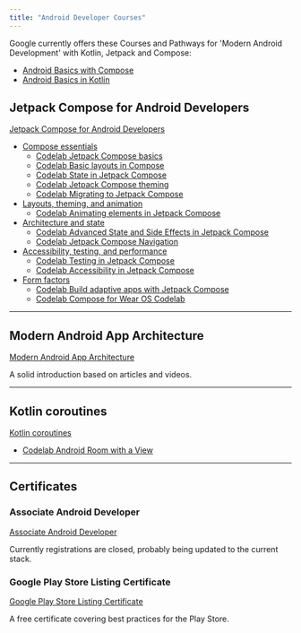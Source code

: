 ```yaml
---
title: "Android Developer Courses"
---
```


Google currently offers these Courses and Pathways for 'Modern Android Development' with Kotlin, Jetpack and Compose:

- [Android Basics with Compose](/courses/android-basics-compose.html)
- [Android Basics in Kotlin](/courses/android-basics-kotlin.html)

## Jetpack Compose for Android Developers

[Jetpack Compose for Android Developers](https://developer.android.com/courses/jetpack-compose/course)

- [Compose essentials](https://developer.android.com/courses/pathways/jetpack-compose-for-android-developers-1)
  - [Codelab Jetpack Compose basics](https://developer.android.com/codelabs/jetpack-compose-basics)
  - [Codelab Basic layouts in Compose](https://developer.android.com/codelabs/jetpack-compose-layouts)
  - [Codelab State in Jetpack Compose](https://developer.android.com/codelabs/jetpack-compose-state)
  - [Codelab Jetpack Compose theming](https://developer.android.com/codelabs/jetpack-compose-theming)
  - [Codelab Migrating to Jetpack Compose](https://developer.android.com/codelabs/jetpack-compose-migration)
- [Layouts, theming, and animation](https://developer.android.com/courses/pathways/jetpack-compose-for-android-developers-2)
  - [Codelab Animating elements in Jetpack Compose](https://developer.android.com/codelabs/jetpack-compose-animation)
- [Architecture and state](https://developer.android.com/courses/pathways/jetpack-compose-for-android-developers-3)
  - [Codelab Advanced State and Side Effects in Jetpack Compose](https://developer.android.com/codelabs/jetpack-compose-advanced-state-side-effects)
  - [Codelab Jetpack Compose Navigation](https://developer.android.com/codelabs/jetpack-compose-navigation)
- [Accessibility, testing, and performance](https://developer.android.com/courses/pathways/jetpack-compose-for-android-developers-4)
  - [Codelab Testing in Jetpack Compose](https://developer.android.com/codelabs/jetpack-compose-testing)
  - [Codelab Accessibility in Jetpack Compose](https://developer.android.com/codelabs/jetpack-compose-accessibility)
- [Form factors](https://developer.android.com/courses/pathways/jetpack-compose-for-android-developers-5)
  - [Codelab Build adaptive apps with Jetpack Compose](https://codelabs.developers.google.com/jetpack-compose-adaptability)
  - [Codelab Compose for Wear OS Codelab](https://developer.android.com/codelabs/compose-for-wear-os)

---

## Modern Android App Architecture

[Modern Android App Architecture](https://developer.android.com/courses/pathways/android-architecture)

A solid introduction based on articles and videos.

---

## Kotlin coroutines

[Kotlin coroutines](https://developer.android.com/courses/pathways/android-coroutines)

- [Codelab Android Room with a View](https://developer.android.com/codelabs/android-room-with-a-view-kotlin)

---

## Certificates

### Associate Android Developer

[Associate Android Developer](https://developers.google.com/certification/associate-android-developer)

Currently registrations are closed, probably being updated to the current stack.

### Google Play Store Listing Certificate

[Google Play Store Listing Certificate](https://play.google.com/academy/certificate/)

A free certificate covering best practices for the Play Store.
